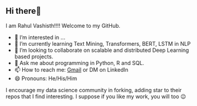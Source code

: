  ## Hi there👋 
 I am Rahul Vashisth!!!! Welcome to my GitHub.
- 👀 I’m interested in ...
- 🌱 I’m currently learning Text Mining, Transformers, BERT, LSTM in NLP
- 💞️  I’m looking to collaborate on scalable and distributed Deep Learning based projects.
- 💬 Ask me about programming in Python, R and SQL.
- 📫 How to reach me: [Gmail](rahulvashisth3@gmail.com) or DM on LinkedIn
- 😄 Pronouns: He/His/Him

I encourage my data science community in forking, adding star to their repos that I find interesting. I suppose if you like my work, you will too 😉

<!---
rahulvashisth3/rahulvashisth3 is a ✨ special ✨ repository because its `README.md` (this file) appears on your GitHub profile.
You can click the Preview link to take a look at your changes.
--->
